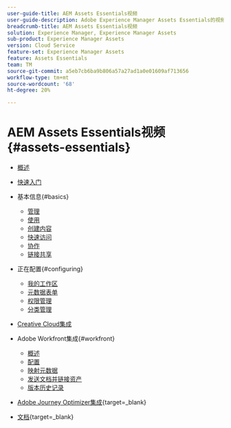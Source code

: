 ```yaml
---
user-guide-title: AEM Assets Essentials视频
user-guide-description: Adobe Experience Manager Assets Essentials的视频集合。
breadcrumb-title: AEM Assets Essentials视频
solution: Experience Manager, Experience Manager Assets
sub-product: Experience Manager Assets
version: Cloud Service
feature-set: Experience Manager Assets
feature: Assets Essentials
team: TM
source-git-commit: a5eb7cb6ba9b806a57a27ad1a0e01609af713656
workflow-type: tm+mt
source-wordcount: '68'
ht-degree: 20%

---
```



# AEM Assets Essentials视频 {#assets-essentials}

+ [概述](overview.md)

+ [快速入门](./getting-started.md)

+ 基本信息{#basics}
   + [管理](basics/managing.md)
   + [使用](basics/using.md)
   + [创建内容](basics/creating.md)
   + [快速访问](basics/quick-access.md)
   + [协作](basics/collaborating.md)
   + [链接共享](basics/link-sharing.md)

+ 正在配置{#configuring}
   + [我的工作区](configuring/my-workspace.md)
   + [元数据表单](configuring/metadata-forms.md)
   + [权限管理](configuring/permissions-management.md)
   + [分类管理](configuring/taxonomy-management.md)

+ [Creative Cloud集成](integrations/creative-cloud.md)

+ Adobe Workfront集成{#workfront}
   + [概述](./integrations/workfront/overview.md)
   + [配置](./integrations/workfront/configure.md)
   + [映射元数据](./integrations/workfront/map-metadata.md)
   + [发送文档并链接资产](./integrations/workfront/link-send.md)
   + [版本历史记录](./integrations/workfront/versions.md)

+ [Adobe Journey Optimizer集成](https://experienceleague.adobe.com/docs/journey-optimizer-learn/tutorials/create-messages/create-email-content-with-the-message-editor.html){target=_blank}

+ [文档](https://experienceleague.adobe.com/docs/experience-manager-assets-essentials/help/introduction.html){target=_blank}

